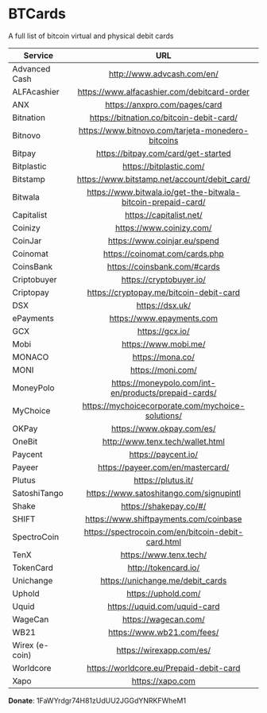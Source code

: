 # BTCards
A full list of bitcoin virtual and physical debit cards

| Service | URL |
| ------------- |:-------------:|
|	Advanced Cash	|	http://www.advcash.com/en/	|
|	ALFAcashier	| https://www.alfacashier.com/debitcard-order	|
|	ANX	|	https://anxpro.com/pages/card	|
|	Bitnation	|	https://bitnation.co/bitcoin-debit-card/	|
|	Bitnovo	|	https://www.bitnovo.com/tarjeta-monedero-bitcoins	|
|	Bitpay	|	https://bitpay.com/card/get-started	|
|	Bitplastic	|	https://bitplastic.com/	|
|	Bitstamp	|	https://www.bitstamp.net/account/debit_card/	|
|	Bitwala	|	https://www.bitwala.io/get-the-bitwala-bitcoin-prepaid-card/	|
|	Capitalist	|	https://capitalist.net/	|
|	Coinizy	|	https://www.coinizy.com/	|
|	CoinJar	|	https://www.coinjar.eu/spend	|
|	Coinomat	|	https://coinomat.com/cards.php	|
|	CoinsBank	|	https://coinsbank.com/#cards	|
|	Criptobuyer	|	https://cryptobuyer.io/	|
|	Criptopay	|	https://cryptopay.me/bitcoin-debit-card	|
|	DSX	|	https://dsx.uk/	|
|	ePayments	|	https://www.epayments.com	|
|	GCX	|	https://gcx.io/	|
|	Mobi	|	https://www.mobi.me/	|
|	MONACO	|	https://mona.co/	|
|	MONI	|	https://moni.com/	|
|	MoneyPolo	|	https://moneypolo.com/int-en/products/prepaid-cards/	|
|	MyChoice	|	https://mychoicecorporate.com/mychoice-solutions/	|
|	OKPay	|	https://www.okpay.com/es/	|
|	OneBit	|	http://www.tenx.tech/wallet.html	|
|	Paycent	|	https://paycent.io/	|
|	Payeer	|	https://payeer.com/en/mastercard/	|
|	Plutus	|	https://plutus.it/	|
|	SatoshiTango	|	https://www.satoshitango.com/signupintl	|
|	Shake	|	https://shakepay.co/#/	|
|	SHIFT	|	https://www.shiftpayments.com/coinbase	|
|	SpectroCoin	|	https://spectrocoin.com/en/bitcoin-debit-card.html	|
| TenX |	https://www.tenx.tech/ |
| TokenCard	|	http://tokencard.io/ |
|	Unichange	|	https://unichange.me/debit_cards	|
|	Uphold	|	https://uphold.com/	|
|	Uquid	|	https://uquid.com/uquid-card	|
|	WageCan	|	https://wagecan.com/	|
|	WB21	|	https://www.wb21.com/fees/	|
|	Wirex (e-coin)	|	https://wirexapp.com/es/	|
|	Worldcore	|	https://worldcore.eu/Prepaid-debit-card	|
|	Xapo	|	https://xapo.com	|

**Donate**: 1FaWYrdgr74H81zUdUU2JGGdYNRKFWheM1
